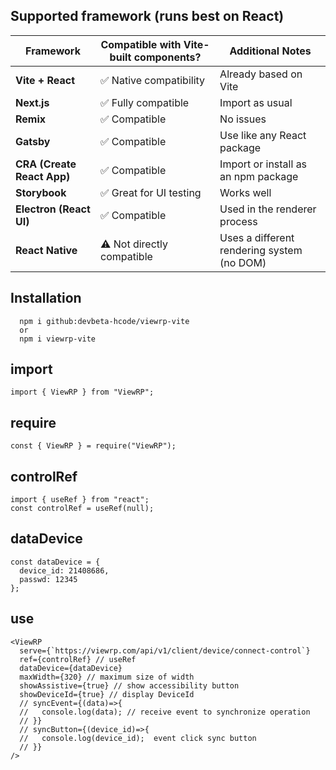 ## Supported framework (runs best on React)
| Framework                  | Compatible with Vite-built components?    | Additional Notes                       |
|---------------------------|--------------------------------------------|----------------------------------------|
| **Vite + React**          | ✅ Native compatibility                     | Already based on Vite                  |
| **Next.js**               | ✅ Fully compatible                         | Import as usual                        |
| **Remix**                 | ✅ Compatible                               | No issues                              |
| **Gatsby**                | ✅ Compatible                               | Use like any React package             |
| **CRA (Create React App)**| ✅ Compatible                               | Import or install as an npm package    |
| **Storybook**             | ✅ Great for UI testing                     | Works well                             |
| **Electron (React UI)**   | ✅ Compatible                               | Used in the renderer process           |
| **React Native**          | ⚠️ Not directly compatible                 | Uses a different rendering system (no DOM) |


## Installation

```node
  npm i github:devbeta-hcode/viewrp-vite
  or 
  npm i viewrp-vite
```

## import

```node
import { ViewRP } from "ViewRP";
```

## require

```node
const { ViewRP } = require("ViewRP");
```

## controlRef

```node
import { useRef } from "react";
const controlRef = useRef(null);
```

## dataDevice

```node
const dataDevice = {
  device_id: 21408686,
  passwd: 12345
};
```

## use

```node
<ViewRP
  serve={`https://viewrp.com/api/v1/client/device/connect-control`}
  ref={controlRef} // useRef
  dataDevice={dataDevice}
  maxWidth={320} // maximum size of width
  showAssistive={true} // show accessibility button
  showDeviceId={true} // display DeviceId
  // syncEvent={(data)=>{
  //   console.log(data); // receive event to synchronize operation
  // }}
  // syncButton={(device_id)=>{
  //   console.log(device_id);  event click sync button
  // }}
/>
```
